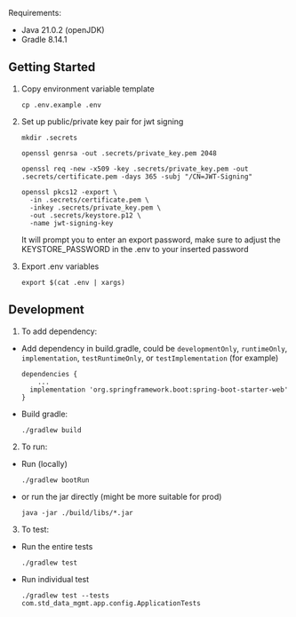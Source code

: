 Requirements:
- Java 21.0.2 (openJDK)
- Gradle 8.14.1


## Getting Started
1. Copy environment variable template
    ```
    cp .env.example .env
    ```

2. Set up public/private key pair for jwt signing
    ```
    mkdir .secrets
    ```
    ```
    openssl genrsa -out .secrets/private_key.pem 2048
    ```


    ```
    openssl req -new -x509 -key .secrets/private_key.pem -out .secrets/certificate.pem -days 365 -subj "/CN=JWT-Signing"
    ```

    ```
    openssl pkcs12 -export \
      -in .secrets/certificate.pem \
      -inkey .secrets/private_key.pem \
      -out .secrets/keystore.p12 \
      -name jwt-signing-key
    ```

    It will prompt you to enter an export password, make sure to adjust the KEYSTORE_PASSWORD in the .env to your inserted password

3. Export .env variables 
    ```
    export $(cat .env | xargs)
    ```

## Development

1. To add dependency:
- Add dependency in build.gradle, could be `developmentOnly`, `runtimeOnly`, `implementation`, `testRuntimeOnly`, or `testImplementation` (for example)
    ```
    dependencies {
        ...
      implementation 'org.springframework.boot:spring-boot-starter-web'
    }
    ```

- Build gradle:
    ```
    ./gradlew build
    ```


2. To run:
- Run (locally)
    ```
    ./gradlew bootRun
    ```
- or run the jar directly (might be more suitable for prod)
    ```
    java -jar ./build/libs/*.jar
    ```

3. To test:
- Run the entire tests
    ```
    ./gradlew test 
    ```
- Run individual test
    ```
    ./gradlew test --tests com.std_data_mgmt.app.config.ApplicationTests
    ```

